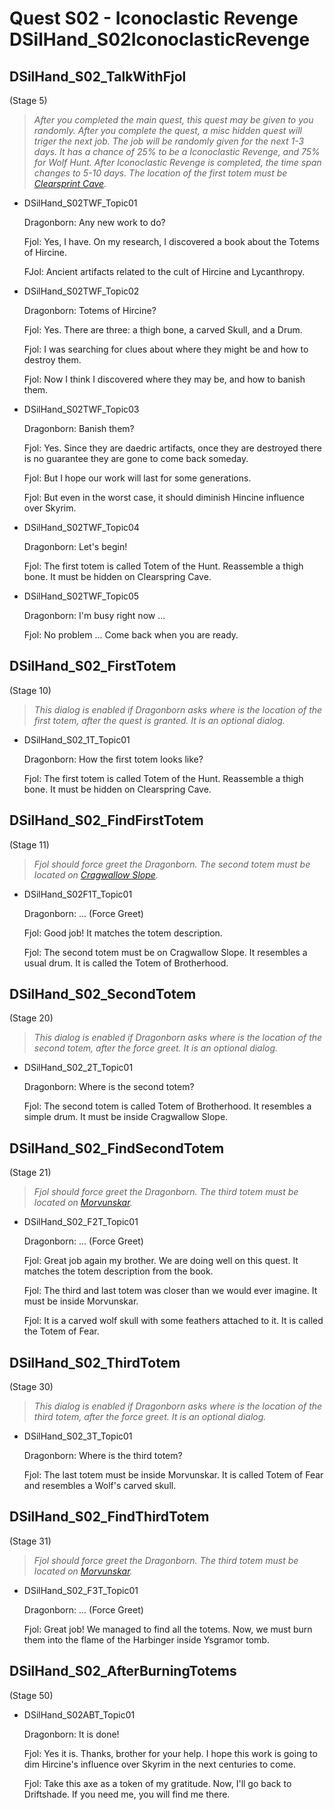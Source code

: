 # Quest S02 - Iconoclastic Revenge DSilHand_S02IconoclasticRevenge

## DSilHand_S02_TalkWithFjol

(Stage 5)

> _After you completed the main quest, this quest may be given to you randomly. After you complete the quest, a misc hidden quest will triger the next job. The job will be randomly given for the next 1-3 days. It has a chance of 25% to be a Iconoclastic Revenge, and 75% for Wolf Hunt. After Iconoclastic Revenge is completed, the time span changes to 5-10 days. The location of the first totem must be [Clearsprint Cave](https://elderscrolls.fandom.com/wiki/Clearspring_Tarn)._

* DSilHand_S02TWF_Topic01

    Dragonborn: Any new work to do?

    Fjol: Yes, I have. On my research, I discovered a book about the Totems of Hircine. 

    FJol: Ancient artifacts related to the cult of Hircine and Lycanthropy.

* DSilHand_S02TWF_Topic02

    Dragonborn: Totems of Hircine?

    Fjol: Yes. There are three: a thigh bone, a carved Skull, and a Drum.

    Fjol: I was searching for clues about where they might be and how to destroy them.

    Fjol: Now I think I discovered where they may be, and how to banish them.

* DSilHand_S02TWF_Topic03

    Dragonborn: Banish them?

    Fjol: Yes. Since they are daedric artifacts, once they are destroyed there is no guarantee they are gone to come back someday.

    Fjol: But I hope our work will last for some generations. 

    Fjol: But even in the worst case, it should diminish Hincine influence over Skyrim.

* DSilHand_S02TWF_Topic04

    Dragonborn: Let's begin!

    Fjol: The first totem is called Totem of the Hunt. Reassemble a thigh bone. It must be hidden on Clearspring Cave.

* DSilHand_S02TWF_Topic05

    Dragonborn: I'm busy right now ...

    Fjol: No problem ... Come back when you are ready.

## DSilHand_S02_FirstTotem

(Stage 10)

> _This dialog is enabled if Dragonborn asks where is the location of the first totem, after the quest is granted. It is an optional dialog._

* DSilHand_S02_1T_Topic01

    Dragonborn: How the first totem looks like?

    Fjol: The first totem is called Totem of the Hunt. Reassemble a thigh bone. It must be hidden on Clearspring Cave.


## DSilHand_S02_FindFirstTotem

(Stage 11)

> _Fjol should force greet the Dragonborn. The second totem must be located on [Cragwallow Slope](https://elderscrolls.fandom.com/wiki/Cragwallow_Slope)._

* DSilHand_S02F1T_Topic01

    Dragonborn: ... (Force Greet)

    Fjol: Good job! It matches the totem description.

    Fjol: The second totem must be on Cragwallow Slope. It resembles a usual drum. It is called the Totem of Brotherhood.


## DSilHand_S02_SecondTotem

(Stage 20)

> _This dialog is enabled if Dragonborn asks where is the location of the second totem, after the force greet. It is an optional dialog._

* DSilHand_S02_2T_Topic01

    Dragonborn: Where is the second totem?

    Fjol: The second totem is called Totem of Brotherhood.  It resembles a simple drum. It must be inside Cragwallow Slope.


## DSilHand_S02_FindSecondTotem

(Stage 21)

> _Fjol should force greet the Dragonborn. The third totem must be located on [Morvunskar](https://elderscrolls.fandom.com/wiki/Morvunskar)._

* DSilHand_S02_F2T_Topic01

    Dragonborn: ... (Force Greet)

    Fjol: Great job again my brother. We are doing well on this quest. It matches the totem description from the book.

    Fjol: The third and last totem was closer than we would ever imagine. It must be inside Morvunskar.

    Fjol: It is a carved wolf skull with some feathers attached to it. It is called the Totem of Fear.


## DSilHand_S02_ThirdTotem

(Stage 30)

> _This dialog is enabled if Dragonborn asks where is the location of the third totem, after the force greet. It is an optional dialog._

* DSilHand_S02_3T_Topic01

    Dragonborn: Where is the third totem?

    Fjol: The last totem must be inside Morvunskar. It is called Totem of Fear and resembles a Wolf's carved skull.


## DSilHand_S02_FindThirdTotem

(Stage 31)

> _Fjol should force greet the Dragonborn. The third totem must be located on [Morvunskar](https://elderscrolls.fandom.com/wiki/Morvunskar)._

* DSilHand_S02_F3T_Topic01

    Dragonborn: ... (Force Greet)

    Fjol: Great job! We managed to find all the totems. Now, we must burn them into the flame of the Harbinger inside Ysgramor tomb. 


## DSilHand_S02_AfterBurningTotems

(Stage 50)

* DSilHand_S02ABT_Topic01

    Dragonborn: It is done!

    Fjol: Yes it is. Thanks, brother for your help. I hope this work is going to dim Hircine's influence over Skyrim in the next centuries to come.

    Fjol: Take this axe as a token of my gratitude. Now, I'll go back to Driftshade. If you need me, you will find me there.








